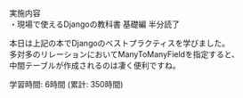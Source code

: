 実施内容  
・現場で使えるDjangoの教科書 基礎編 半分読了

本日は上記の本でDjangoのベストプラクティスを学びました。  
多対多のリレーションにおいてManyToManyFieldを指定すると、  
中間テーブルが作成されるのは凄く便利ですね。

学習時間: 6時間 (累計: 350時間)
